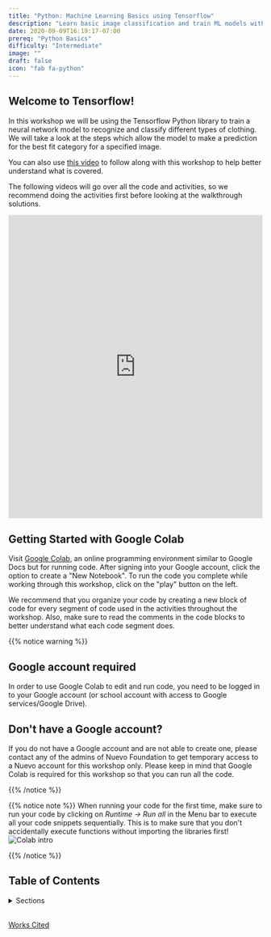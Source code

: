 ```yaml
---
title: "Python: Machine Learning Basics using Tensorflow"
description: "Learn basic image classification and train ML models with Tensorflow"
date: 2020-09-09T16:19:17-07:00
prereq: "Python Basics"
difficulty: "Intermediate"
image: ""
draft: false
icon: "fab fa-python"
---
```



## Welcome to Tensorflow!

In this workshop we will be using the Tensorflow Python library to train a neural network model to recognize and classify different types of clothing. We will take a look at the steps which allow the model to make a prediction for the best fit category for a specified image.

You can also use [this video](https://www.youtube.com/watch?v=FiNglI1wRNk) to follow along with this workshop to help better understand what is covered.

The following videos will go over all the code and activities, so we recommend doing the activities first before looking at the walkthrough solutions.

<iframe width="100%" height="600px" src="https://www.youtube.com/embed/6FfxBNRn0Ww" frameborder="0" allow="accelerometer; autoplay; encrypted-media; gyroscope; picture-in-picture" allowfullscreen></iframe>

## Getting Started with Google Colab
Visit [Google Colab](https://colab.research.google.com/), an online programming environment similar to Google Docs but for running code. After signing into your Google account, click the option to create a "New Notebook". To run the code you complete while working through this workshop, click on the "play" button on the left. 

We recommend that you organize your code by creating a new block of code for every segment of code used in the activities throughout the workshop. Also, make sure to read the comments in the code blocks to better understand what each code segment does.

{{% notice warning %}}
## Google account required

In order to use Google Colab to edit and run code, you need to be logged in to your Google account (or school account with access to Google services/Google Drive). 

## Don't have a Google account?
If you do not have a Google account and are not able to create one, please contact any of the admins of Nuevo Foundation to get temporary access to a Nuevo account for this workshop only. Please keep in mind that Google Colab is required for this workshop so that you can run all the code.

{{% /notice %}}

{{% notice note %}}
When running your code for the first time, make sure to run your code by clicking on _Runtime -> Run all_ in the Menu bar to execute all your code snippets sequentially. This is to make sure that you don't accidentally execute functions without importing the libraries first!
![Colab intro](media/colab_intro.png)

{{% /notice %}}

## Table of Contents
<details>
<summary>Sections</summary>
{{% children %}}
</details>

<br>

<a href="https://www.tensorflow.org/tutorials/keras/classification" target="_blank">Works Cited</a>
